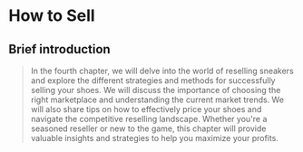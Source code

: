 # How to Sell
## Brief introduction

> In the fourth chapter, we will delve into the world of reselling sneakers and explore the different strategies and methods for successfully selling your shoes. We will discuss the importance of choosing the right marketplace and understanding the current market trends. We will also share tips on how to effectively price your shoes and navigate the competitive reselling landscape. Whether you're a seasoned reseller or new to the game, this chapter will provide valuable insights and strategies to help you maximize your profits.